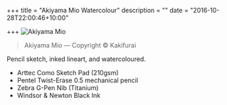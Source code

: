 +++
title = "Akiyama Mio Watercolour"
description = ""
date = "2016-10-28T22:00:46+10:00"

+++
![Akiyama Mio](/images/20161028-akiyama-mio.jpg)
<blockquote> Akiyama Mio &mdash; Copyright &copy; Kakifurai</blockquote>

Pencil sketch, inked lineart, and watercoloured.

- Arttec Como Sketch Pad (210gsm)
- Pentel Twist-Erase 0.5 mechanical pencil
- Zebra G-Pen Nib (Titanium)
- Windsor &amp; Newton Black Ink
